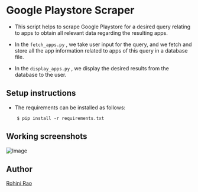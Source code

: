 # Google Playstore Scraper

- This script helps to scrape Google Playstore for a desired query relating to apps to obtain all relevant data regarding the resulting apps.

- In the `fetch_apps.py` , we take user input for the query, and we fetch and store all the app information related to apps of this query in a database file.

- In the `display_apps.py` , we display the desired results from the database to the user.

## Setup instructions

- The requirements can be installed as follows:

```shell
    $ pip install -r requirements.txt
```

## Working screenshots

![Image](https://i.imgur.com/BYKNvFR.png)

## Author

[Rohini Rao](www.github.com/RohiniRG)

